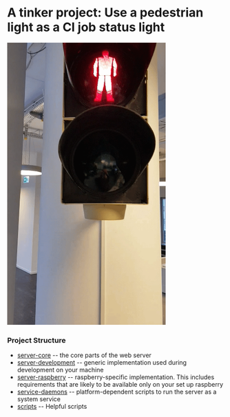# A tinker project: Use a pedestrian light as a CI job status light

![](images/ampel.gif)

### Project Structure

- [server-core](server-core) -- the core parts of the web server
- [server-development](server-development) -- generic implementation used during development on your machine
- [server-raspberry](server-raspberry) -- raspberry-specific implementation. This includes requirements that are likely to be available only on your set up raspberry
- [service-daemons](service-daemons) -- platform-dependent scripts to run the server as a system service
- [scripts](scripts) -- Helpful scripts